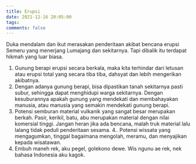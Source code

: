 ```yaml
---
title: Erupsi
date: 2021-12-16 20:05:00
tags:
comments: false
---
```

Duka mendalam dan ikut merasakan penderitaan akibat bencana erupsi Semeru yang  menerjang Lumajang dan sekitarnya.
Tapi dibalik itu terdapat hikmah yang luar biasa.
1. Gunung berapi erupsi secara berkala, maka kita terhindar dari letusan atau erupsi total yang secara tiba tiba, dahsyat dan lebih mengerikan akibatnya.
2. Dengan adanya gunung berapi, bisa dipastikan tanah sekitarnya pasti subur, sehingga dapat menghidupi warga sekitarnya.
Dengan kesuburannya apakah gunung yang mendekati dan membahayakan manusia, atau manusia yang semakin mendekati gunung berapi.
3. Potensi semburan material vulkanik yang sangat besar merupakan berkah.
Pasir, kerikil, batu, abu merupakan material dengan nilai komersial tinggi.
Jangan heran jika ada bencana, malah truk material lalu lalang tidak peduli penderitaan sesama.
4.. Potensi wissata yang mengagumkan, tinggal bagaimana mengolah, meramu, dan menyajikan kepada wisatawan.
5. Embuh maneh rek, aku pegel, golekono dewe.
Wis ngunu ae rek, nek bahasa  Indonesia aku kagok.
